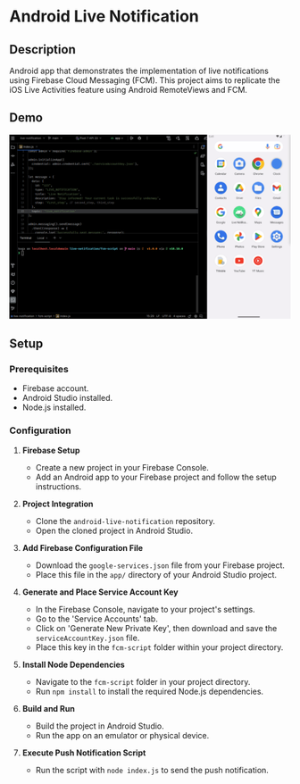 # Android Live Notification

## Description
Android app that demonstrates the implementation of live notifications using Firebase Cloud Messaging (FCM).
This project aims to replicate the iOS Live Activities feature using Android RemoteViews and FCM.

## Demo
![Live Notification Demo](https://github.com/FelipeKoga/android-live-notification/blob/main/assets/demo.gif)

## Setup

### Prerequisites
- Firebase account.
- Android Studio installed.
- Node.js installed.

### Configuration
1. **Firebase Setup**
   - Create a new project in your Firebase Console.
   - Add an Android app to your Firebase project and follow the setup instructions.

2. **Project Integration**
   - Clone the `android-live-notification` repository.
   - Open the cloned project in Android Studio.

3. **Add Firebase Configuration File**
   - Download the `google-services.json` file from your Firebase project.
   - Place this file in the `app/` directory of your Android Studio project.

4. **Generate and Place Service Account Key**
   - In the Firebase Console, navigate to your project's settings.
   - Go to the 'Service Accounts' tab.
   - Click on 'Generate New Private Key', then download and save the `serviceAccountKey.json` file.
   - Place this key in the `fcm-script` folder within your project directory.

5. **Install Node Dependencies**
   - Navigate to the `fcm-script` folder in your project directory.
   - Run `npm install` to install the required Node.js dependencies.

6. **Build and Run**
   - Build the project in Android Studio.
   - Run the app on an emulator or physical device.
  
7. **Execute Push Notification Script**
   - Run the script with `node index.js` to send the push notification.

